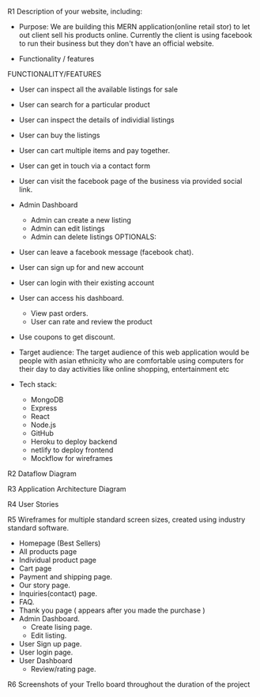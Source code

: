 R1 Description of your website, including:

- Purpose: We are building this MERN application(online retail stor) to let out client sell his products online. Currently the client is using facebook to run their business but they don't have an official website.

- Functionality / features

FUNCTIONALITY/FEATURES

- User can inspect all the available listings for sale
- User can search for a particular product
- User can inspect the details of individial listings
- User can buy the listings
- User can cart multiple items and pay together.
- User can get in touch via a contact form
- User can visit the facebook page of the business via provided social link.
- Admin Dashboard
  - Admin can create a new listing
  - Admin can edit listings
  - Admin can delete listings
    OPTIONALS:
- User can leave a facebook message (facebook chat).
- User can sign up for and new account
- User can login with their existing account
- User can access his dashboard.
  - View past orders.
  - User can rate and review the product
- Use coupons to get discount.

- Target audience: The target audience of this web application would be people with asian ethnicity who are comfortable using computers for their day to day activities like online shopping, entertainment etc

- Tech stack:
  - MongoDB
  - Express
  - React
  - Node.js
  - GitHub
  - Heroku to deploy backend
  - netlify to deploy frontend
  - Mockflow for wireframes

R2 Dataflow Diagram

R3 Application Architecture Diagram

R4 User Stories

R5 Wireframes for multiple standard screen sizes, created using industry standard software.

- Homepage (Best Sellers)
- All products page
- Individual product page
- Cart page
- Payment and shipping page.
- Our story page.
- Inquiries(contact) page.
- FAQ.
- Thank you page ( appears after you made the purchase )
- Admin Dashboard.
  - Create lising page.
  - Edit listing.
- User Sign up page.
- User login page.
- User Dashboard
  - Review/rating page.

R6 Screenshots of your Trello board throughout the duration of the project
